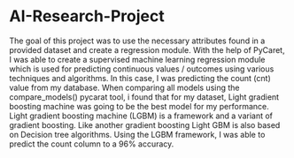# AI-Research-Project

The goal of this project was to use the necessary attributes found in a provided dataset and create a regression module. With the help of PyCaret, I was able to create a supervised machine learning regression module which is used for predicting continuous values / outcomes using various techniques and algorithms. In this case, I was predicting the count (cnt) value from my database. When comparing all models using the compare_models() pycarat tool, i found that for my dataset, Light gradient boosting machine was going to be the best model for my performance. Light gradient boosting machine (LGBM) is a framework and a variant of gradient boosting. Like another gradient boosting Light GBM is also based on Decision tree algorithms. Using the LGBM framework, I was able to predict the count column to a 96% accuracy.

